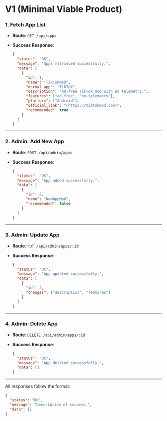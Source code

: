 # **V1 (Minimal Viable Product)**
### **1. Fetch App List**

- **Route**: `GET /api/apps`
- **Success Response**:
    
    ```json
    {
      "status": "OK",
      "message": "Apps retrieved successfully.",
      "data": [
        {
          "id": 1,
          "name": "TikTokMod",
          "normal_app": "TikTok",
          "description": "Ad-free TikTok mod with no telemetry.",
          "features": ["ad-free", "no-telemetry"],
          "platform": ["Android"],
          "official_link": "<https://tiktokmod.com>",
          "recommended": true
        }
      ]
    }
    
    ```
    

---

### **2. Admin: Add New App**

- **Route**: `POST /api/admin/apps`
- **Success Response**:
    
    ```json
    {
      "status": "OK",
      "message": "App added successfully.",
      "data": [
        {
          "id": 2,
          "name": "NewAppMod",
          "recommended": false
        }
      ]
    }
    
    ```
    

---

### **3. Admin: Update App**

- **Route**: `PUT /api/admin/apps/:id`
- **Success Response**:
    
    ```json
    {
      "status": "OK",
      "message": "App updated successfully.",
      "data": [
        {
          "id": 2,
          "changes": ["description", "features"]
        }
      ]
    }
    
    ```
    

---

### **4. Admin: Delete App**

- **Route**: `DELETE /api/admin/apps/:id`
- **Success Response**:
    
    ```json
    {
      "status": "OK",
      "message": "App deleted successfully.",
      "data": []
    }
    
    ```
    

---

All responses follow the format:

```json
{
  "status": "OK",
  "message": "Description of success.",
  "data": []
}

```
